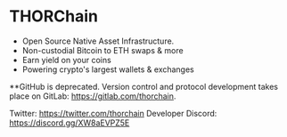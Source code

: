 # THORChain

- Open Source Native Asset Infrastructure.
- Non-custodial Bitcoin to ETH swaps & more
- Earn yield on your coins
- Powering crypto's largest wallets & exchanges

**GitHub is deprecated. Version control and protocol development takes place on GitLab: https://gitlab.com/thorchain.

Twitter: https://twitter.com/thorchain
Developer Discord: https://discord.gg/XW8aEVPZ5E

